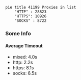 
```mermaid
pie title 41199 Proxies in list
    "HTTP" : 28823
    "HTTPS": 10926
    "SOCKS" : 8722
```

### Some Info
#### Average Timeout

- mixed: 4.0s
- http: 2.2s
- https: 8.1s
- socks: 6.5s